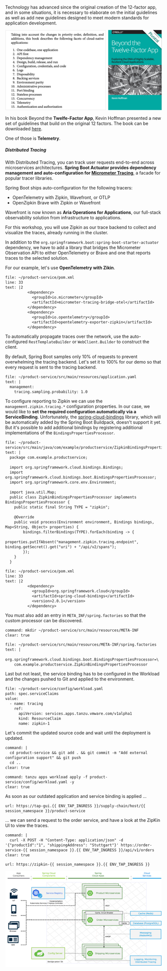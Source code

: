 Technology has advanced since the original creation of the 12-factor app, and in some situations, it is necessary to elaborate on the initial guidelines as well as add new guidelines designed to meet modern standards for application development. 

![Beyond the Twelfe-Factor App](../images/beyond-12-factor-app.png)

In his book Beyond the **Twelfe-Factor App**, Kevin Hoffman presented a new set of guidelines that build on the original 12 factors. The book can be downloaded [here](https://tanzu.vmware.com/content/ebooks/beyond-the-12-factor-app).

One of those is **Telemetry**.

##### Distributed Tracing
With Distributed Tracing, you can track user requests end-to-end across microservices architectures. 
**Spring Boot Actuator provides dependency management and auto-configuration for [Micrometer Tracing](https://micrometer.io/docs/tracing)**, a facade for popular tracer libraries.

Spring Boot ships auto-configuration for the following tracers:
- OpenTelemetry with Zipkin, Wavefront, or OTLP
- OpenZipkin Brave with Zipkin or Wavefront

Wavefront is now known as **Aria Operations for Applications**, our full-stack observability solution from infrastructure to applications.

For this workshop, you will use Zipkin as our trace backend to collect and visualize the traces, already running in the cluster.

In addition to the `org.springframework.boot:spring-boot-starter-actuator` dependency, we have to add a library that bridges the Micrometer Observation API to either OpenTelemetry or Brave and one that reports traces to the selected solution.

For our example, let's use **OpenTelemetry with Zikin**.

```editor:insert-lines-before-line
file: ~/product-service/pom.xml
line: 33
text: |2
          <dependency>
            <groupId>io.micrometer</groupId>
            <artifactId>micrometer-tracing-bridge-otel</artifactId>
          </dependency>
          <dependency>
            <groupId>io.opentelemetry</groupId>
            <artifactId>opentelemetry-exporter-zipkin</artifactId>
          </dependency>
```

To automatically propagate traces over the network, use the auto-configured `RestTemplateBuilder` or `WebClient.Builder` to construct the client.

By default, Spring Boot samples only 10% of requests to prevent overwhelming the tracing backend. Let's set it to 100% for our demo so that every request is sent to the tracing backend.
```editor:append-lines-to-file
file: ~/product-service/src/main/resources/application.yaml
text: |
  management:
    tracing.sampling.probability: 1.0
```

To configure reporting to Zipkin we can use the `management.zipkin.tracing.*` configuration properties.
In our case, we would like to **set the required configuration automatically via a ServiceBinding**. Unfortunately, the [spring-cloud-bindings](https://github.com/spring-cloud/spring-cloud-bindings) library, which will be automatically added by the Spring Boot Buildpack, doesn't support it yet. 
But it's possible to add additional bindings by registering additional implementations of the `BindingsPropertiesProcessor`.
```editor:append-lines-to-file
file: ~/product-service/src/main/java/com/example/productservice/ZipkinBindingsPropertiesProcessor.java
text: |
  package com.example.productservice;

  import org.springframework.cloud.bindings.Bindings;
  import org.springframework.cloud.bindings.boot.BindingsPropertiesProcessor;
  import org.springframework.core.env.Environment;

  import java.util.Map;
  public class ZipkinBindingsPropertiesProcessor implements BindingsPropertiesProcessor {
    public static final String TYPE = "zipkin";

    @Override
    public void process(Environment environment, Bindings bindings, Map<String, Object> properties) {
        bindings.filterBindings(TYPE).forEach(binding -> {
            properties.putIfAbsent("management.zipkin.tracing.endpoint", binding.getSecret().get("uri") + "/api/v2/spans");
        });
    }
  } 
```
```editor:insert-lines-before-line
file: ~/product-service/pom.xml
line: 33
text: |2
          <dependency>
            <groupId>org.springframework.cloud</groupId>
            <artifactId>spring-cloud-bindings</artifactId>
            <version>2.0.1</version>
          </dependency>
```
You must also add an entry in `META_INF/spring.factories` so that the custom processor can be discovered.
```terminal:execute
command: mkdir ~/product-service/src/main/resources/META-INF
clear: true
```
```editor:append-lines-to-file
file: ~/product-service/src/main/resources/META-INF/spring.factories
text: |
  org.springframework.cloud.bindings.boot.BindingsPropertiesProcessor=\
    com.example.productservice.ZipkinBindingsPropertiesProcessor
```

Last but not least, the service binding has to be configured in the Workload and the changes pushed to Git and applied to the environment.
```editor:insert-value-into-yaml
file: ~/product-service/config/workload.yaml
path: spec.serviceClaims
value:
  - name: tracing
    ref:
      apiVersion: services.apps.tanzu.vmware.com/v1alpha1
      kind: ResourceClaim
      name: zipkin-1
``` 

Let's commit the updated source code and wait until the deployment is updated.
```terminal:execute
command: |
  cd product-service && git add . && git commit -m "Add external configuration support" && git push
  cd ..
clear: true
```
```terminal:execute
command: tanzu apps workload apply -f product-service/config/workload.yaml -y
clear: true
```

As soon as our outdated application and service binding is applied ...
```dashboard:open-url
url: https://tap-gui.{{ ENV_TAP_INGRESS }}/supply-chain/host/{{ session_namespace }}/product-service
```
... we can send a request to the order service, and have a look at the ZipKin UI to view the traces.
```terminal:execute
command: |
  curl -X POST -H "Content-Type: application/json" -d '{"productId":"1", "shippingAddress": "Stuttgart"}' https://order-service-{{ session_namespace }}.{{ ENV_TAP_INGRESS }}/api/v1/orders
clear: true
```

```dashboard:open-url
url: https://zipkin-{{ session_namespace }}.{{ ENV_TAP_INGRESS }}
```

![Updated architecture with Observability](../images/microservice-architecture-tracing.png)